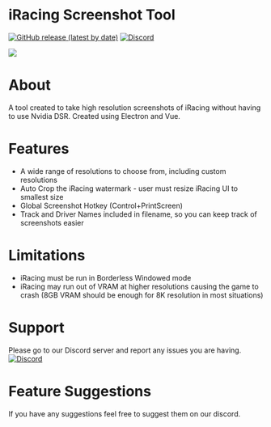 # iRacing Screenshot Tool
[![GitHub release (latest by date)](https://img.shields.io/github/v/release/svglol/iracing-screenshot-tool)](https://github.com/svglol/iracing-screenshot-tool/releases) [![Discord](https://img.shields.io/discord/626921718442754048.svg?label=&logo=discord&logoColor=ffffff&color=7389D8&labelColor=6A7EC2)](https://discord.gg/GX2kSgN)

![](https://raw.githubusercontent.com/svglol/iracing-screenshot-tool/master/static/screenshot.png?v=4&s=200?)

# About
A tool created to take high resolution screenshots of iRacing without having to use Nvidia DSR.
Created using Electron and Vue.

# Features
* A wide range of resolutions to choose from, including custom resolutions
* Auto Crop the iRacing watermark - user must resize iRacing UI to smallest size
* Global Screenshot Hotkey (Control+PrintScreen)
* Track and Driver Names included in filename, so you can keep track of screenshots easier

# Limitations
* iRacing must be run in Borderless Windowed mode
* iRacing may run out of VRAM at higher resolutions causing the game to crash (8GB VRAM should be enough for 8K resolution in most situations)


# Support
Please go to our Discord server and report any issues you are having. [![Discord](https://img.shields.io/discord/626921718442754048.svg?label=&logo=discord&logoColor=ffffff&color=7389D8&labelColor=6A7EC2)](https://discord.gg/GX2kSgN)

# Feature Suggestions
If you have any suggestions feel free to suggest them on our discord.
